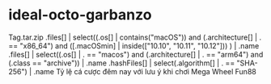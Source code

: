 # ideal-octo-garbanzo
Tag.tar.zip
.files[] | select((.os[] | contains("macOS")) and
                  (.architecture[] | . == "x86_64") and
                  ([.macOSmin] | inside(["10.10", "10.11", "10.12"]))
                  ) | .name
.files[] | select((.os[] | . == "macos") and
                  (.architecture[] | . == "arm64") and
                  (.class == "archive")) | .name
.hashFiles[] | select(.algorithm[] | . == "SHA-256") | .name
Tỷ lệ cá cược đêm nay với lưu ý khi chơi Mega Wheel Fun88
